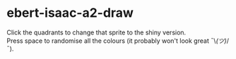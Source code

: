 # ebert-isaac-a2-draw
Click the quadrants to change that sprite to the shiny version.<br>
Press space to randomise all the colours (it probably won't look great ¯\\_(ツ)_/¯).
